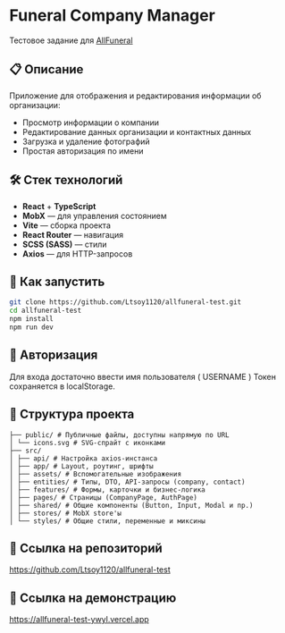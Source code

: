 # Funeral Company Manager

Тестовое задание для [AllFuneral](https://test-task-api.allfuneral.com/)

## 📋 Описание

Приложение для отображения и редактирования информации об организации:

- Просмотр информации о компании
- Редактирование данных организации и контактных данных
- Загрузка и удаление фотографий
- Простая авторизация по имени

## 🛠️ Стек технологий

- **React** + **TypeScript**
- **MobX** — для управления состоянием
- **Vite** — сборка проекта
- **React Router** — навигация
- **SCSS (SASS)** — стили
- **Axios** — для HTTP-запросов

## 🚀 Как запустить

```bash
git clone https://github.com/Ltsoy1120/allfuneral-test.git
cd allfuneral-test
npm install
npm run dev
```

## 🔑 Авторизация

Для входа достаточно ввести имя пользователя ( USERNAME )
Токен сохраняется в localStorage.

## 📁 Структура проекта

```
├── public/ # Публичные файлы, доступны напрямую по URL
│ └── icons.svg # SVG-спрайт с иконками
├── src/
│ ├── api/ # Настройка axios-инстанса
│ ├── app/ # Layout, роутинг, шрифты
│ ├── assets/ # Вспомогательные изображения
│ ├── entities/ # Типы, DTO, API-запросы (company, contact)
│ ├── features/ # Формы, карточки и бизнес-логика
│ ├── pages/ # Страницы (CompanyPage, AuthPage)
│ ├── shared/ # Общие компоненты (Button, Input, Modal и пр.)
│ ├── stores/ # MobX store'ы
│ └── styles/ # Общие стили, переменные и миксины
```

## 📎 Ссылка на репозиторий

https://github.com/Ltsoy1120/allfuneral-test

## 📎 Ссылка на демонстрацию

https://allfuneral-test-ywyl.vercel.app
